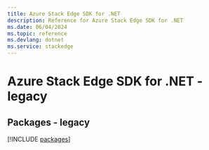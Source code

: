 ```yaml
---
title: Azure Stack Edge SDK for .NET
description: Reference for Azure Stack Edge SDK for .NET
ms.date: 06/04/2024
ms.topic: reference
ms.devlang: dotnet
ms.service: stackedge
---
```

# Azure Stack Edge SDK for .NET - legacy
## Packages - legacy
[!INCLUDE [packages](stack-edge-index.md)]